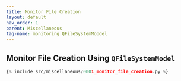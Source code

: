 ```yaml
---
title: Monitor File Creation
layout: default
nav_order: 1
parent: Miscellaneous
tag-name: monitoring QFileSystemMoodel
---
```


## Monitor File Creation Using `QFileSystemModel`

```python
{% include src/miscellaneous/0001_monitor_file_creation.py %}
```
